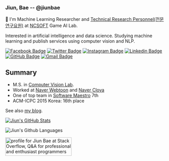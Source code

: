 ### Jiun, Bae -- @jiunbae

👋 I'm Machine Learning Researcher and [Technical Research Personnel(전문연구요원)](https://www.rndjm.or.kr) at [NCSOFT](https://kr.ncsoft.com) Game AI Lab.

Interested in artificial intelligence and data science. Studying machine learning and publish services using computer vision and NLP.

[![Facebook Badge](https://img.shields.io/badge/-Facebook-3b5998?style=flat-square&logo=facebook&logoColor=white&link=https://www.facebook.com/MayTryArk/)](https://www.facebook.com/maytryark/)
[![Twitter Badge](https://img.shields.io/badge/-Twitter-00acee?style=flat-square&logo=twitter&logoColor=white&link=https://twitter.com/baejiun/)](https://twitter.com/baejiun/)
[![Instagram Badge](https://img.shields.io/badge/-Instagram-8a3ab9?style=flat-square&logo=Instagram&logoColor=white&link=http://instagram.com/bae.jiun)](http://instagram.com/bae.jiun)
[![Linkedin Badge](https://img.shields.io/badge/-LinkedIn-0e76a8?style=flat-square&logo=Linkedin&logoColor=white&link=https://www.linkedin.com/in/jiunbae/)](https://www.linkedin.com/in/jiunbae/)
[![GitHub Badge](https://img.shields.io/badge/-GitHub-333?style=flat-square&logo=GitHub&logoColor=white&link=https://www.github.com/jiunbae)](https://www.github.com/jiunbae)
[![Gmail Badge](https://img.shields.io/badge/-Gmail-B23121?style=flat-square&logo=Gmail&logoColor=white&link=mailto:jiunbae.dev@gmail.com)](mailto:jiunbae.dev@gmail.com)

## Summary
- M.S. in [Computer Vision Lab](http://cvlab.hanyang.ac.kr).
- Worked at [Naver Webtoon](https://webtoonscorp.com) and [Naver Clova](https://clova.ai)
- One of top team in [Software Maestro](https://swmaestro.org) 7th
- ACM-ICPC 2015 Korea: 16th place

See also [my blog](https://blog.jiun.dev/about).

[![Jiun's GitHub Stats](https://github-readme-stats.vercel.app/api?username=jiunbae&theme=vue-dark)](https://github.com/jiunbae/jiunbae)

![Jiun's Github Languages](https://github-readme-stats.vercel.app/api/top-langs/?username=jiunbae&theme=blue-green)

<a href="https://stackoverflow.com/users/5615965/jiun-bae"><img src="https://stackoverflow.com/users/flair/5615965.png" width="208" height="58" alt="profile for Jiun Bae at Stack Overflow, Q&amp;A for professional and enthusiast programmers" title="profile for Jiun Bae at Stack Overflow, Q&amp;A for professional and enthusiast programmers"></a>
